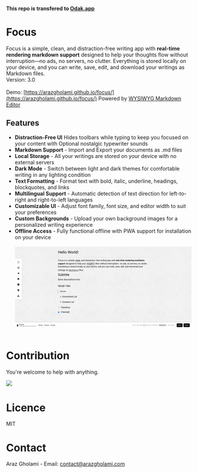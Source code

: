 <strong>This repo is transfered to <a href="https://github.com/arazgholami/odak.app">Odak.app</a></strong>

# Focus
Focus is a simple, clean, and distraction-free writing app with **real-time rendering markdown support** designed to help your thoughts flow without interruption—no ads, no servers, no clutter. Everything is stored locally on your device, and you can write, save, edit, and download your writings as Markdown files.
<br>Version: 3.0<br><br>
Demo: [https://arazgholami.github.io/focus/](https://arazgholami.github.io/focus/)
Powered by [WYSIWYG Markdown Editor](https://github.com/arazgholami/markdown-editor/)

## Features
* **Distraction-Free UI** Hides toolbars while typing to keep you focused on your content with Optional nostalgic typewriter sounds
* **Markdown Support** - Import and Export your documents as .md files
* **Local Storage** - All your writings are stored on your device with no external servers
* **Dark Mode** - Switch between light and dark themes for comfortable writing in any lighting condition
* **Text Formatting** - Format text with bold, italic, underline, headings, blockquotes, and links
* **Multilingual Support** - Automatic detection of text direction for left-to-right and right-to-left languages
* **Customizable UI** - Adjust font family, font size, and editor width to suit your preferences
* **Custom Backgrounds** - Upload your own background images for a personalized writing experience
* **Offline Access** - Fully functional offline with PWA support for installation on your device
<br><br>
![Focus](screenshot.png)
<br><br>
# Contribution
You're welcome to help with anything.

<a href="https://buymeacoffee.com/arazgholami"><img src="https://cdn.buymeacoffee.com/buttons/v2/default-yellow.png" width="200" /></a>

# Licence
MIT

# Contact
Araz Gholami - Email: contact@arazgholami.com
